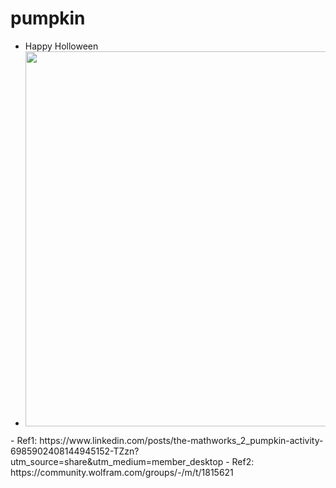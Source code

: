 # pumpkin
- Happy Holloween
- <div align="center">
  <img width="600" src="000" />
</div>
- Ref1: https://www.linkedin.com/posts/the-mathworks_2_pumpkin-activity-6985902408144945152-TZzn?utm_source=share&utm_medium=member_desktop
- Ref2: https://community.wolfram.com/groups/-/m/t/1815621
